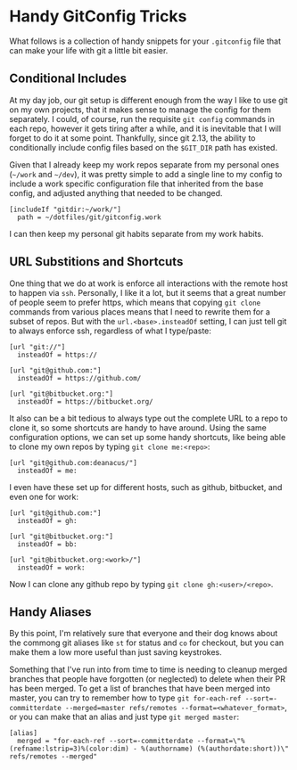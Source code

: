 # Handy GitConfig Tricks

What follows is a collection of handy snippets for your `.gitconfig` file that
can make your life with git a little bit easier.

## Conditional Includes

At my day job, our git setup is different enough from the way I like to use git
on my own projects, that it makes sense to manage the config for them
separately. I could, of course, run the requisite `git config` commands in each
repo, however it gets tiring after a while, and it is inevitable that I will
forget to do it at some point. Thankfully, since git 2.13, the ability to
conditionally include config files based on the `$GIT_DIR` path has existed.

Given that I already keep my work repos separate from my personal ones (`~/work`
and `~/dev`), it was pretty simple to add a single line to my config to include
a work specific configuration file that inherited from the base config, and
adjusted anything that needed to be changed.

```
[includeIf "gitdir:~/work/"]
  path = ~/dotfiles/git/gitconfig.work
```

I can then keep my personal git habits separate from my work habits.

## URL Substitions and Shortcuts

One thing that we do at work is enforce all interactions with the remote host to
happen via `ssh`. Personally, I like it a lot, but it seems that a great number
of people seem to prefer https, which means that copying `git clone` commands
from various places means that I need to rewrite them for a subset of repos. But
with the `url.<base>.insteadOf` setting, I can just tell git to always enforce
ssh, regardless of what I type/paste:

```
[url "git://"]
  insteadOf = https://

[url "git@github.com:"]
  insteadOf = https://github.com/

[url "git@bitbucket.org:"]
  insteadOf = https://bitbucket.org/
```

It also can be a bit tedious to always type out the complete URL to a repo to
clone it, so some shortcuts are handy to have around. Using the same
configuration options, we can set up some handy shortcuts, like being able to
clone my own repos by typing `git clone me:<repo>`:

```
[url "git@github.com:deanacus/"]
  insteadOf = me:
```

I even have these set up for different hosts, such as github, bitbucket, and
even one for work:

```
[url "git@github.com:"]
  insteadOf = gh:

[url "git@bitbucket.org:"]
  insteadOf = bb:

[url "git@bitbucket.org:<work>/"]
  insteadOf = work:
```

Now I can clone any github repo by typing `git clone gh:<user>/<repo>`.

## Handy Aliases

By this point, I'm relatively sure that everyone and their dog knows about the
commong git aliases like `st` for status and `co` for checkout, but you can make
them a low more useful than just saving keystrokes.

Something that I've run into from time to time is needing to cleanup merged
branches that people have forgotten (or neglected) to delete when their PR has
been merged. To get a list of branches that have been merged into master, you
can try to remember how to type
`git for-each-ref --sort=-committerdate --merged=master refs/remotes --format=<whatever_format>`,
or you can make that an alias and just type `git merged master`:

```
[alias]
  merged = "for-each-ref --sort=-committerdate --format=\"%(refname:lstrip=3)%(color:dim) - %(authorname) (%(authordate:short))\" refs/remotes --merged"
```
